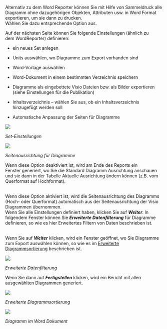 

Alternativ zu dem Word Reporter können Sie mit Hilfe von Sammeldruck
alle Diagramm ohne dazugehörigen Objekten, Attributen usw. in Word
Format exportieren, um sie dann zu drucken.  
Wählen Sie dazu entsprechende Option aus.  
  
Auf der nächsten Seite können Sie folgende Einstellungen (ähnlich zu
dem WordReporter) definieren:

-   ein neues Set anlegen
-   Units auswählen, wo Diagramme zum Export vorhanden sind
-   Word-Vorlage auswählen
-   Word-Dokument in einem bestimmten Verzeichnis speichern
-   Diagramme als eingebettete Visio Dateien bzw. als Bilder exportieren
    (siehe Einstellungen für die Publikation)
-   Inhaltsverzeichnis – wählen Sie aus, ob ein Inhaltsverzeichnis
    hinzugefügt werden soll  
      
-   Automatische Anpassung der Seiten für Diagramme 

![](//images.ctfassets.net/utx1h0gfm1om/3VcpSA305iusKCOGC8o4UU/f8f121a68835a465b2d865dfc4ab0955/1017477.png)

*Set-Einstellungen*

![](//images.ctfassets.net/utx1h0gfm1om/8jSSZkU9lCWMiSQ46eW88/211ac6c8dec8a04fbfe6eae315b5ee5a/1017497.png)

*Seitenausrichtung für Diagramme*

Wenn diese Option deaktiviert ist, wird am Ende des Reports ein
Fenster generiert, wo Sie die Standard Diagramm Ausrichtung anschauen
und sie dann in der Tabelle Aktuelle Ausrichtung ändern können (z.B. vom
Querformat auf Hochformat).  
   
  
Wenn diese Option aktiviert ist, wird die Seitenausrichtung des
Diagramms (Hoch- oder Querformat) automatisch aus der Seitenausrichtung
der Visio Diagrammen übernommen.  
Wenn Sie alle Einstellungen definiert haben, klicken Sie auf
***Weiter***. In folgendem Fenster können Sie ***Erweiterte
Datenfilterung*** für Diagramme definieren, so wie es hier Erweitertes
Filtern von Daten beschrieben ist.  
   
  
Wenn Sie auf ***Weiter*** klicken, wird ein Fenster geöffnet, wo Sie
Diagramme zum Export auswählen können, so wie es im [Erweiterte
Diagrammsortierung](Erweiterte_Diagrammsortierung) beschrieben ist.  

![](//images.ctfassets.net/utx1h0gfm1om/3Sb8WYZltKUq4aQs4A0sYK/bd41deff2a825b51ff4aa20d8195815c/1017489.png)

*Erweiterte Datenfilterung*
   
  
Wenn Sie dann auf ***Fertigstellen*** klicken, wird ein Bericht mit
allen ausgewählten Diagrammen generiert.  
  


![](//images.ctfassets.net/utx1h0gfm1om/64EvYNzveoyEouyCqA6GqO/07354c1ef25ac5259d0c5eeb4da14a91/1017485.png)

*Erweiterte Diagrammsortierung*



*![](//images.ctfassets.net/utx1h0gfm1om/448zYhAscEqgEQCqCmiaKu/d597b5615d465351471a71300888239f/1017481.png)*

*Diagramm im Word Dokument*



 

